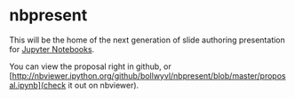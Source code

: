 # nbpresent
This will be the home of the next generation of slide authoring presentation
for [Jupyter Notebooks](https://github.com/jupyter/notebook).

You can view the proposal right in github, or [http://nbviewer.ipython.org/github/bollwyvl/nbpresent/blob/master/proposal.ipynb](check it out on nbviewer).
